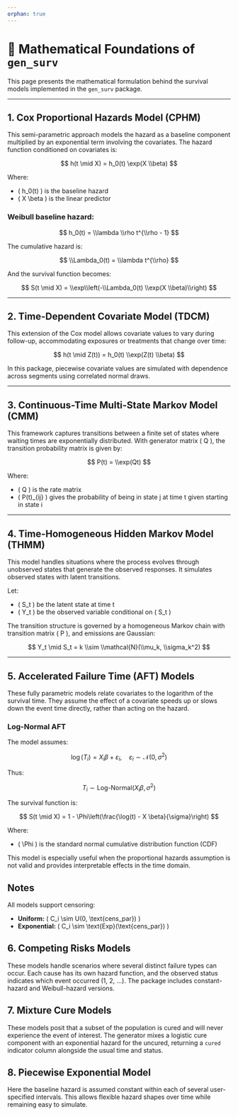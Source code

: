 ```yaml
---
orphan: true
---
```


# 📘 Mathematical Foundations of `gen_surv`

This page presents the mathematical formulation behind the survival models implemented in the `gen_surv` package.

---

## 1. Cox Proportional Hazards Model (CPHM)

This semi-parametric approach models the hazard as a baseline component
multiplied by an exponential term involving the covariates. The hazard
function conditioned on covariates is:

$$
h(t \mid X) = h_0(t) \exp(X \\beta)
$$

Where:

- \( h_0(t) \) is the baseline hazard
- \( X \\beta \) is the linear predictor

### Weibull baseline hazard:

$$
h_0(t) = \\lambda \\rho t^{\\rho - 1}
$$

The cumulative hazard is:

$$
\\Lambda_0(t) = \\lambda t^{\\rho}
$$

And the survival function becomes:

$$
S(t \mid X) = \\exp\\left(-\\Lambda_0(t) \\exp(X \\beta)\\right)
$$

---

## 2. Time-Dependent Covariate Model (TDCM)

This extension of the Cox model allows covariate values to vary during
follow-up, accommodating exposures or treatments that change over time:

$$
h(t \mid Z(t)) = h_0(t) \\exp(Z(t) \\beta)
$$

In this package, piecewise covariate values are simulated with dependence across segments using correlated normal draws.

---

## 3. Continuous-Time Multi-State Markov Model (CMM)

This framework captures transitions between a finite set of states where
waiting times are exponentially distributed. With generator matrix \( Q \), the transition probability matrix is given by:

$$
P(t) = \\exp(Qt)
$$

Where:

- \( Q \) is the rate matrix
- \( P(t)_{ij} \) gives the probability of being in state j at time t given starting in state i

---

## 4. Time-Homogeneous Hidden Markov Model (THMM)

This model handles situations where the process evolves through unobserved
states that generate the observed responses. It simulates observed states with
latent transitions.

Let:

- \( S_t \) be the latent state at time t
- \( Y_t \) be the observed variable conditional on \( S_t \)

The transition structure is governed by a homogeneous Markov chain with transition matrix \( P \), and emissions are Gaussian:

$$
Y_t \mid S_t = k \\sim \\mathcal{N}(\\mu_k, \\sigma_k^2)
$$

---


## 5. Accelerated Failure Time (AFT) Models

These fully parametric models relate covariates to the logarithm of the
survival time. They assume the effect of a covariate speeds up or slows down the
event time directly, rather than acting on the hazard.

### Log-Normal AFT

The model assumes:

$$
\log(T_i) = X_i \beta + \varepsilon_i, \quad \varepsilon_i \sim \mathcal{N}(0, \sigma^2)
$$

Thus:

$$
T_i \sim \text{Log-Normal}(X_i \beta, \sigma^2)
$$

The survival function is:

$$
S(t \mid X) = 1 - \Phi\left(\frac{\log(t) - X \beta}{\sigma}\right)
$$

Where:

- \( \Phi \) is the standard normal cumulative distribution function (CDF)

This model is especially useful when the proportional hazards assumption is not valid and provides interpretable effects in the time domain.

## Notes

All models support censoring:

- **Uniform:** \( C_i \sim U(0, \text{cens\_par}) \)
- **Exponential:** \( C_i \sim \text{Exp}(\text{cens\_par}) \)

## 6. Competing Risks Models

These models handle scenarios where several distinct failure types can occur.
Each cause has its own hazard function, and the observed status indicates which
event occurred (1, 2, ...). The package includes constant-hazard and
Weibull-hazard versions.

## 7. Mixture Cure Models

These models posit that a subset of the population is cured and will never
experience the event of interest. The generator mixes a logistic cure component
with an exponential hazard for the uncured, returning a ``cured`` indicator
column alongside the usual time and status.

## 8. Piecewise Exponential Model

Here the baseline hazard is assumed constant within each of several
user-specified intervals. This allows flexible hazard shapes over time while
remaining easy to simulate.

